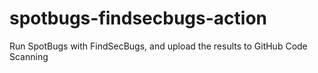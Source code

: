 # spotbugs-findsecbugs-action
Run SpotBugs with FindSecBugs, and upload the results to GitHub Code Scanning
